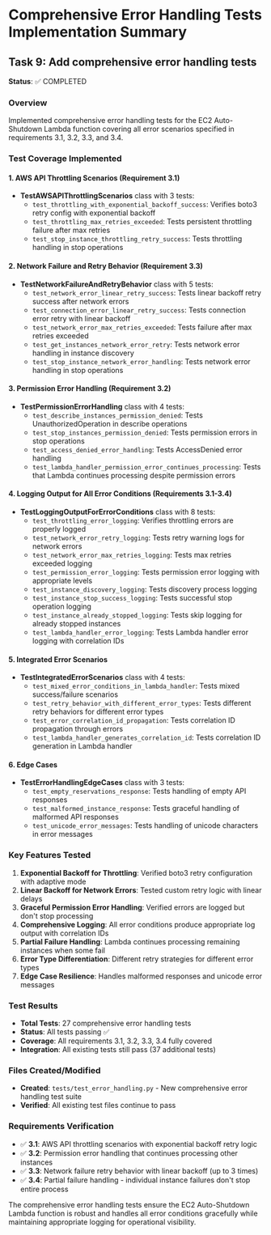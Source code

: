 # Comprehensive Error Handling Tests Implementation Summary

## Task 9: Add comprehensive error handling tests

**Status**: ✅ COMPLETED

### Overview
Implemented comprehensive error handling tests for the EC2 Auto-Shutdown Lambda function covering all error scenarios specified in requirements 3.1, 3.2, 3.3, and 3.4.

### Test Coverage Implemented

#### 1. AWS API Throttling Scenarios (Requirement 3.1)
- **TestAWSAPIThrottlingScenarios** class with 3 tests:
  - `test_throttling_with_exponential_backoff_success`: Verifies boto3 retry config with exponential backoff
  - `test_throttling_max_retries_exceeded`: Tests persistent throttling failure after max retries
  - `test_stop_instance_throttling_retry_success`: Tests throttling handling in stop operations

#### 2. Network Failure and Retry Behavior (Requirement 3.3)
- **TestNetworkFailureAndRetryBehavior** class with 5 tests:
  - `test_network_error_linear_retry_success`: Tests linear backoff retry success after network errors
  - `test_connection_error_linear_retry_success`: Tests connection error retry with linear backoff
  - `test_network_error_max_retries_exceeded`: Tests failure after max retries exceeded
  - `test_get_instances_network_error_retry`: Tests network error handling in instance discovery
  - `test_stop_instance_network_error_handling`: Tests network error handling in stop operations

#### 3. Permission Error Handling (Requirement 3.2)
- **TestPermissionErrorHandling** class with 4 tests:
  - `test_describe_instances_permission_denied`: Tests UnauthorizedOperation in describe operations
  - `test_stop_instances_permission_denied`: Tests permission errors in stop operations
  - `test_access_denied_error_handling`: Tests AccessDenied error handling
  - `test_lambda_handler_permission_error_continues_processing`: Tests that Lambda continues processing despite permission errors

#### 4. Logging Output for All Error Conditions (Requirements 3.1-3.4)
- **TestLoggingOutputForErrorConditions** class with 8 tests:
  - `test_throttling_error_logging`: Verifies throttling errors are properly logged
  - `test_network_error_retry_logging`: Tests retry warning logs for network errors
  - `test_network_error_max_retries_logging`: Tests max retries exceeded logging
  - `test_permission_error_logging`: Tests permission error logging with appropriate levels
  - `test_instance_discovery_logging`: Tests discovery process logging
  - `test_instance_stop_success_logging`: Tests successful stop operation logging
  - `test_instance_already_stopped_logging`: Tests skip logging for already stopped instances
  - `test_lambda_handler_error_logging`: Tests Lambda handler error logging with correlation IDs

#### 5. Integrated Error Scenarios
- **TestIntegratedErrorScenarios** class with 4 tests:
  - `test_mixed_error_conditions_in_lambda_handler`: Tests mixed success/failure scenarios
  - `test_retry_behavior_with_different_error_types`: Tests different retry behaviors for different error types
  - `test_error_correlation_id_propagation`: Tests correlation ID propagation through errors
  - `test_lambda_handler_generates_correlation_id`: Tests correlation ID generation in Lambda handler

#### 6. Edge Cases
- **TestErrorHandlingEdgeCases** class with 3 tests:
  - `test_empty_reservations_response`: Tests handling of empty API responses
  - `test_malformed_instance_response`: Tests graceful handling of malformed API responses
  - `test_unicode_error_messages`: Tests handling of unicode characters in error messages

### Key Features Tested

1. **Exponential Backoff for Throttling**: Verified boto3 retry configuration with adaptive mode
2. **Linear Backoff for Network Errors**: Tested custom retry logic with linear delays
3. **Graceful Permission Error Handling**: Verified errors are logged but don't stop processing
4. **Comprehensive Logging**: All error conditions produce appropriate log output with correlation IDs
5. **Partial Failure Handling**: Lambda continues processing remaining instances when some fail
6. **Error Type Differentiation**: Different retry strategies for different error types
7. **Edge Case Resilience**: Handles malformed responses and unicode error messages

### Test Results
- **Total Tests**: 27 comprehensive error handling tests
- **Status**: All tests passing ✅
- **Coverage**: All requirements 3.1, 3.2, 3.3, 3.4 fully covered
- **Integration**: All existing tests still pass (37 additional tests)

### Files Created/Modified
- **Created**: `tests/test_error_handling.py` - New comprehensive error handling test suite
- **Verified**: All existing test files continue to pass

### Requirements Verification
- ✅ **3.1**: AWS API throttling scenarios with exponential backoff retry logic
- ✅ **3.2**: Permission error handling that continues processing other instances  
- ✅ **3.3**: Network failure retry behavior with linear backoff (up to 3 times)
- ✅ **3.4**: Partial failure handling - individual instance failures don't stop entire process

The comprehensive error handling tests ensure the EC2 Auto-Shutdown Lambda function is robust and handles all error conditions gracefully while maintaining appropriate logging for operational visibility.